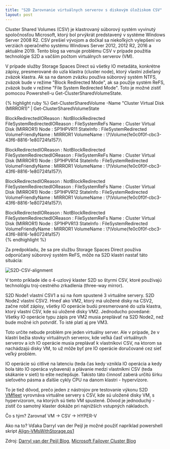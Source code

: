 ```yaml
---
title: "S2D Zarovnanie virtuálnych serverov s diskovým úložiskom CSV"
layout: post
---
```


Cluster Shared Volumes (CSV) je klastrovaný súborový systém vyvinutý spoločnosťou Microsoft, ktorý bol prvýkrát predstavený v systéme Windows Server 2008 R2. CSV prešiel vývojom a dočkal sa niekoľkých vylepšení vo verziách operačného systému Windows Server 2012, 2012 R2, 2016 a aktuálne 2019. Tento blog sa venuje problému CSV v prípade použitia technológie S2D a vačším počtom virtuálnych serverov (VM).


V prípade služby Storage Spaces Direct sú všetky IO metadáta, konkrétne zápisy, presmerované do uzla klastra (cluster node), ktorý vlastní zdieľaný zväzok klastra. Ak sa na danom zväzku používa súborový systém NTFS, zväzok bude v režime "Block Redirected Mode", ak sa použije systém ReFS, zväzok bude v režime "File System Redirected Mode". Toto je možné zistiť pomocou Powershell-u Get-ClusterSharedVolumeState. 

{% highlight ruby %}
Get-ClusterSharedVolume -Name "Cluster Virtual Disk (MIRROR1)" | Get-ClusterSharedVolumeState

BlockRedirectedIOReason      : NotBlockRedirected
FileSystemRedirectedIOReason : FileSystemReFs
Name                         : Cluster Virtual Disk (MIRROR1)
Node                         : SP1HPVR11
StateInfo                    : FileSystemRedirected
VolumeFriendlyName           : MIRROR1
VolumeName                   : \\?\Volume{fe0c0f0f-cbc3-43f6-8816-1e80724fa157}\

BlockRedirectedIOReason      : NotBlockRedirected
FileSystemRedirectedIOReason : FileSystemReFs
Name                         : Cluster Virtual Disk (MIRROR1)
Node                         : SP1HPVR14
StateInfo                    : FileSystemRedirected
VolumeFriendlyName           : MIRROR1
VolumeName                   : \\?\Volume{fe0c0f0f-cbc3-43f6-8816-1e80724fa157}\

BlockRedirectedIOReason      : NotBlockRedirected
FileSystemRedirectedIOReason : FileSystemReFs
Name                         : Cluster Virtual Disk (MIRROR1)
Node                         : SP1HPVR12
StateInfo                    : FileSystemRedirected
VolumeFriendlyName           : MIRROR1
VolumeName                   : \\?\Volume{fe0c0f0f-cbc3-43f6-8816-1e80724fa157}\

BlockRedirectedIOReason      : NotBlockRedirected
FileSystemRedirectedIOReason : FileSystemReFs
Name                         : Cluster Virtual Disk (MIRROR1)
Node                         : SP1HPVR13
StateInfo                    : FileSystemRedirected
VolumeFriendlyName           : MIRROR1
VolumeName                   : \\?\Volume{fe0c0f0f-cbc3-43f6-8816-1e80724fa157}\
{% endhighlight %}

Za predpokladu, že sa pre službu Storage Spaces Direct používa odporúčaný súborový systém ReFS, môže na S2D klastri nastať táto situácia:

![S2D-CSV-alignment](https://user-images.githubusercontent.com/11541025/136854742-e1f8d72a-4192-4885-b302-35b73793b875.png)

V tomto príklade ide o 4-uzlový klaster S2D so štyrmi CSV, ktoré používajú technológiu troj-cestného zrkadlenia (three-way mirror).

S2D Node1 vlastní CSV1 a sú na ňom spustené 3 virtuálne servery. S2D Node2 vlastní CSV2. Hneď ako VM2, ktorý má uložené disky na CSV2, začne robiť zápisy, všetky IO operácie budú presmerované do uzla klastra, ktorý vlastní CSV, kde sú uložené disky VM2. Jednoducho povedané: Všetky IO operácie typu zápis pre VM2 musia preplávať na S2D Node2, než bude možné ich potvrdiť. To isté platí aj pre VM3.

Toto určite nebude problém pre jeden virtuálny server. Ale v prípade, že v klastri bežia stovky virtuálnych serverov, kde veľká časť virtuálnych serverov a ich IO operácie musia preplávať k vlastníkovi CSV, na ktorom sa nachádzajú disky VM, to už môže byť pre IO operácie doručované cez sieť veľký problém.

IO operácie sú citlivé na latenciu (teda čas kedy vznikla IO operácia a kedy bola táto IO operáca vybavená) a plávanie medzi vlastníkmi CSV (teda skákanie v sieti) to ešte nezlepšuje. Takisto táto činnosť zaberá určitú šírku sieťového pásma a ďalšie cykly CPU na danom klastri - hypervízore.

To je tiež dôvod, prečo jeden z nástrojov pre testovanie výkonu S2D [VMfleet][vmfleet-github] vyrovnáva virtuálne servery s CSV, kde sú uložené disky VM, s hypervízorom, na ktorých sú tieto VM spustené. Dôvod je jednoduchý - zistiť čo samotný klaster dokáže pri najnižších vstupných nákladoch.

Čo s tým? Zarovnať VM -> CSV -> HYPER-V

Ako na to? Vďaka Darryl van der Peijl je možné použiť napríklad powershell skript [Align-VMsWithStorage.ps1][align-github]

Zdroj: [Darryl van der Peijl Blog][zdroj-darryl], [Microsoft Failover Cluster Blog][zdroj-microsoft]

[vmfleet-github]: https://github.com/microsoft/diskspd/tree/master/Frameworks/VMFleet
[align-github]: https://github.com/DarrylvanderPeijl/Align-VMsWithStorage
[zdroj-darryl]:https://www.darrylvanderpeijl.com
[zdroj-microsoft]:https://techcommunity.microsoft.com/t5/failover-clustering/understanding-the-state-of-your-cluster-shared-volumes/ba-p/371889


